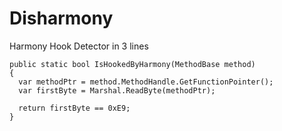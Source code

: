# Disharmony
Harmony Hook Detector in 3 lines

```
public static bool IsHookedByHarmony(MethodBase method)
{
  var methodPtr = method.MethodHandle.GetFunctionPointer();
  var firstByte = Marshal.ReadByte(methodPtr);

  return firstByte == 0xE9;
}
```
